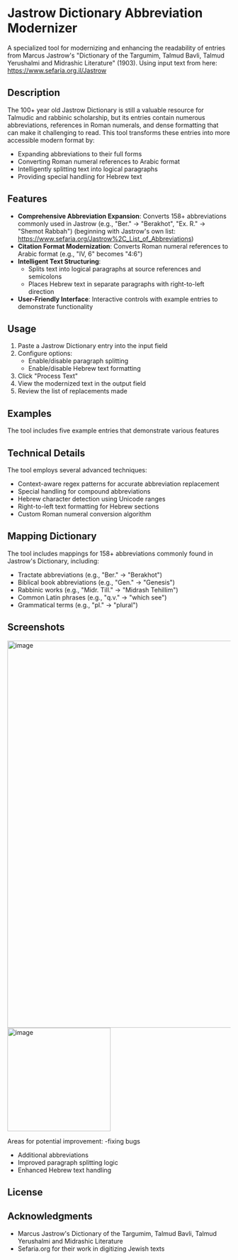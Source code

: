 # Jastrow Dictionary Abbreviation Modernizer


A specialized tool for modernizing and enhancing the readability of entries from Marcus Jastrow's "Dictionary of the Targumim, Talmud Bavli, Talmud Yerushalmi and Midrashic Literature" (1903).
Using input text from here:
https://www.sefaria.org.il/Jastrow

## Description

The 100+ year old Jastrow Dictionary is still a valuable resource for Talmudic and rabbinic scholarship, but its entries contain numerous abbreviations, references in Roman numerals, and dense formatting that can make it challenging to read. This tool transforms these entries into more accessible modern format by:

- Expanding abbreviations to their full forms
- Converting Roman numeral references to Arabic format
- Intelligently splitting text into logical paragraphs
- Providing special handling for Hebrew text

## Features

- **Comprehensive Abbreviation Expansion**: Converts 158+ abbreviations commonly used in Jastrow (e.g., "Ber." → "Berakhot", "Ex. R." → "Shemot Rabbah") (beginning with Jastrow's own list: https://www.sefaria.org/Jastrow%2C_List_of_Abbreviations)
- **Citation Format Modernization**: Converts Roman numeral references to Arabic format (e.g., "IV, 6" becomes "4:6")
- **Intelligent Text Structuring**:
  - Splits text into logical paragraphs at source references and semicolons
  - Places Hebrew text in separate paragraphs with right-to-left direction
- **User-Friendly Interface**: Interactive controls with example entries to demonstrate functionality



## Usage

1. Paste a Jastrow Dictionary entry into the input field
2. Configure options:
   - Enable/disable paragraph splitting
   - Enable/disable Hebrew text formatting
3. Click "Process Text"
4. View the modernized text in the output field
5. Review the list of replacements made

## Examples

The tool includes five example entries that demonstrate various features

## Technical Details

The tool employs several advanced techniques:

- Context-aware regex patterns for accurate abbreviation replacement
- Special handling for compound abbreviations
- Hebrew character detection using Unicode ranges
- Right-to-left text formatting for Hebrew sections
- Custom Roman numeral conversion algorithm

## Mapping Dictionary

The tool includes mappings for 158+ abbreviations commonly found in Jastrow's Dictionary, including:

- Tractate abbreviations (e.g., "Ber." → "Berakhot")
- Biblical book abbreviations (e.g., "Gen." → "Genesis")
- Rabbinic works (e.g., "Midr. Till." → "Midrash Tehillim")
- Common Latin phrases (e.g., "q.v." → "which see")
- Grammatical terms (e.g., "pl." → "plural")

## Screenshots

<img width="872" alt="image" src="https://github.com/user-attachments/assets/86b01021-f7bf-4c56-85c6-253ce7054e58" />

<img width="233" alt="image" src="https://github.com/user-attachments/assets/ed6f86c3-e6b0-4416-9110-4d6a46c9f36f" />



Areas for potential improvement:
-fixing bugs
- Additional abbreviations
- Improved paragraph splitting logic
- Enhanced Hebrew text handling

## License



## Acknowledgments

- Marcus Jastrow's Dictionary of the Targumim, Talmud Bavli, Talmud Yerushalmi and Midrashic Literature
- Sefaria.org for their work in digitizing Jewish texts
